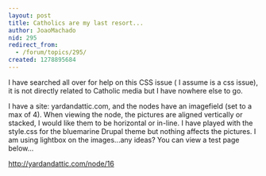 ```yaml
---
layout: post
title: Catholics are my last resort...
author: JoaoMachado
nid: 295
redirect_from:
  - /forum/topics/295/
created: 1278895684
---
```

<p>I have searched all over for help on this CSS issue ( I assume is a css issue), it is not directly related to Catholic media but I have nowhere else to go.</p>
<p>I have a site: yardandattic.com, and the nodes have an imagefield (set to a max of 4). When viewing the node, the pictures are aligned vertically or stacked, I would like them to be horizontal or in-line. I have played with the style.css for the bluemarine Drupal theme but nothing affects the pictures. I am using lightbox on the images...any ideas? You can view a test page below...</p>
<p><a href="http://yardandattic.com/node/16" target="_blank">http://yardandattic.com/node/16</a></p>

